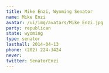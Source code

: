 ```yaml
---
title: Mike Enzi, Wyoming Senator
name: Mike Enzi
avatar: /ui/img/avatars/Mike_Enzi.jpg
party: republican
state: wyoming
type: senator
lasthall: 2014-04-13
phone: (202) 224-3424
never: 
twitter: SenatorEnzi
---
```

